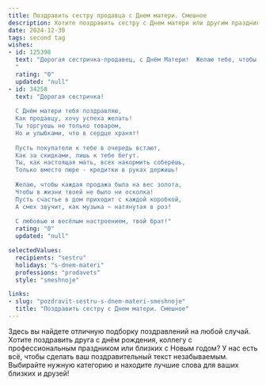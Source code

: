 ```yaml
---
title: Поздравить сестру продавца с Днем матери. Смешное
description: Хотите поздравить сестру с Днем матери или другим праздником? Наш ИИ создаст незабываемое поздравление, а вы обязательно выделитесь среди других.  
date: 2024-12-30
tags: second tag
wishes:
- id: 125398
  text: "Дорогая сестричка-продавец, с Днём Матери!  Желаю тебе, чтобы твои продажи были такими же оглушительными, как твой материнский инстинкт, а клиенты — такими же благодарными, как твои дети (ну, почти такими же!). Пусть твой дом будет полон не только любви и радости, но и выгодных предложений –  ведь ты же знаешь, как правильно всё упаковать и продать!  С праздником!
  "
  rating: "0"
  updated: "null"
- id: 34258
  text: "Дорогая сестричка!
  
  С Днём матери тебя поздравляю,
  Как продавцу, хочу успеха желать!
  Ты торгуешь не только товаром,
  Но и улыбками, что в сердце хранят!
  
  Пусть покупатели к тебе в очередь встают,
  Как за скидками, лишь к тебе бегут.
  Ты, как настоящая мать, всех накормить соберёшь,
  Только вместо пюре - кредитки в руках держишь!
  
  Желаю, чтобы каждая продажа была на вес золота,
  Чтобы в жизни твоей не было ни осколка!
  Пусть счастье в дом приходит с каждой коробкой,
  А смех звучит, как музыка — натянутая в роз!
  
  С любовью и весёлым настроением, твой брат!"
  rating: "0"
  updated: "null"

selectedValues:
  recipients: "sestru"
  holidays: "s-dnem-materi"
  professions: "prodavets"
  style: "smeshnoje"

links:
- slug: "pozdravit-sestru-s-dnem-materi-smeshnoje"
  title: "Поздравить сестру с Днем матери. Смешное"
---
```


Здесь вы найдете отличную подборку поздравлений на любой случай.
Хотите поздравить друга с днём рождения, коллегу с профессиональным праздником или близких с Новым годом? У нас есть всё, чтобы сделать ваш поздравительный текст незабываемым. Выбирайте нужную категорию и находите лучшие слова для ваших близких и друзей!
